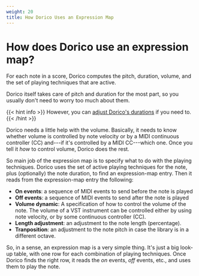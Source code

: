 ```yaml
---
weight: 20
title: How Dorico Uses an Expression Map
---
```


# How does Dorico use an expression map?

For each note in a score, Dorico computes the pitch, duration, volume, and
the set of playing techniques that are active.

Dorico itself takes care of pitch and duration for the most part, so you usually don't need to worry too much about
them. 

{{< hint info >}}
However, you can [adjust Dorico's durations](/docs/tool/composite-tab/fields/#length) if you need to.
{{< /hint >}}

Dorico needs a little help with the volume. Basically, it needs to know whether volume is controlled by note
velocity or by a MIDI continuous controller (CC) and---if it's controlled by a MIDI CC---which one. 
Once you tell it _how_ to control volume, Dorico does the rest.

So main job of the expression map is to specify what to do with the playing techniques.
Dorico uses the set of active playing techniques for the note, plus (optionally) the note duration,
to find an expression-map entry. Then it reads from the expression-map entry the following:

- **On events**: a sequence of MIDI events to send before the note is played
- **Off events**: a sequence of MIDI events to send after the note is played
- **Volume dynamic**: A specification of how to control the volume of the note. The volume of a VST instrument
  can be controlled either by using note velocity, or by some continuous controller (CC).
- **Length adjustment**: an adjustment to the note length (percentage).
- **Tranposition**: an adjustment to the note pitch in case the library is in a different octave.

So, in a sense, an expression map is a very simple thing. It's just a big look-up table, with one row for each
combination of playing techniques. Once Dorico finds the right row, it reads the _on_ events, _off_ events, etc., and
uses them to play the note. 
